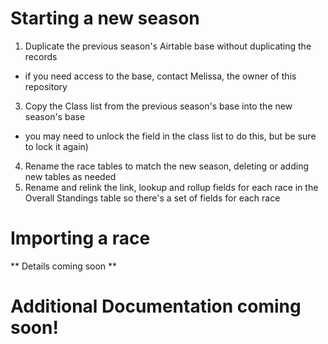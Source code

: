 # Starting a new season
1. Duplicate the previous season's Airtable base without duplicating the records
  * if you need access to the base, contact Melissa, the owner of this repository
3. Copy the Class list from the previous season's base into the new season's base
  * you may need to unlock the field in the class list to do this, but be sure to lock it again)
4. Rename the race tables to match the new season, deleting or adding new tables as needed
5. Rename and relink the link, lookup and rollup fields for each race in the Overall Standings table so there's a set of fields for each race

# Importing a race
** Details coming soon **

# Additional Documentation coming soon!
